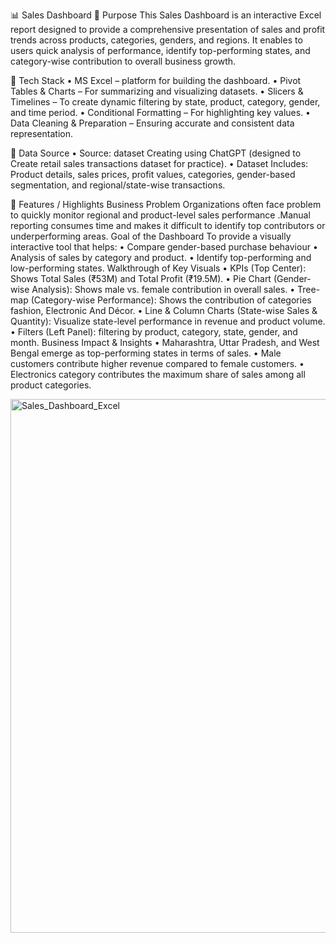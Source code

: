 📊 Sales Dashboard
🔹 Purpose
This Sales Dashboard is an interactive Excel report designed to provide a comprehensive presentation of sales and profit trends across products, categories, genders, and regions. It enables to users quick analysis of performance, identify top-performing states, and category-wise contribution to overall business growth.

🔹 Tech Stack
•	MS Excel – platform for building the dashboard.
•	Pivot Tables & Charts – For summarizing and visualizing datasets.
•	Slicers & Timelines – To create dynamic filtering by state, product, category, gender, and time period.
•	Conditional Formatting – For highlighting key values.
•	Data Cleaning & Preparation – Ensuring accurate and consistent data representation.

🔹 Data Source
•	Source:  dataset Creating using ChatGPT (designed to Create retail sales transactions dataset for practice).
•	Dataset Includes: Product details, sales prices, profit values, categories, gender-based segmentation, and regional/state-wise transactions.

🔹 Features / Highlights
Business Problem
Organizations often face problem to quickly monitor regional and product-level sales performance .Manual reporting consumes time and makes it difficult to identify top contributors or underperforming areas.
Goal of the Dashboard
To provide a visually interactive tool that helps:
•	Compare gender-based purchase behaviour
•	Analysis of sales by category and product.
•	Identify top-performing and low-performing states.
Walkthrough of Key Visuals
•	KPIs (Top Center): Shows Total Sales (₹53M) and Total Profit (₹19.5M).
•	Pie Chart (Gender-wise Analysis): Shows male vs. female contribution in overall sales.
•	Tree-map (Category-wise Performance): Shows the contribution of categories fashion, Electronic And Décor.
•	Line & Column Charts (State-wise Sales & Quantity): Visualize state-level performance in revenue and product volume.
•	Filters (Left Panel): filtering by product, category, state, gender, and month.
Business Impact & Insights
•	Maharashtra, Uttar Pradesh, and West Bengal emerge as top-performing states in terms of sales.
•	Male customers contribute higher revenue compared to female customers.
•	Electronics category contributes the maximum share of sales among all product categories.

<img width="1880" height="854" alt="Sales_Dashboard_Excel" src="https://github.com/user-attachments/assets/4c42c474-9754-4828-9aa5-19bb987ba96d" />


